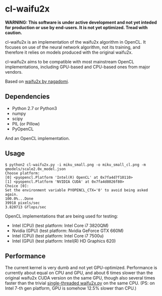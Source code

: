 # cl-waifu2x

**WARNING: This software is under active development and not yet inteded for
production or use by end-users. It is not yet optimized. Tread with caution.**

cl-waifu2x is an implementation of the waifu2x algorithm in OpenCL. It focuses
on use of the neural network algorithm, not its training, and therefore it
relies on models produced with the original waifu2x.

cl-waifu2x aims to be compatible with most mainstream OpenCL implementations,
including GPU-based and CPU-based ones from major vendors.

Based on [waifu2x by nagadomi](https://github.com/nagadomi/waifu2x).

## Dependencies

* Python 2.7 or Python3
* numpy
* scipy
* PIL (or Pillow)
* PyOpenCL

And an OpenCL implementation.

## Usage

    $ python2 cl-waifu2x.py -i miku_small.png -o miku_small_cl.png -m qmodels/scale2.0x_model.json
    Choose platform:
    [0] <pyopencl.Platform 'Intel(R) OpenCL' at 0x7fa4d7f10110>
    [1] <pyopencl.Platform 'NVIDIA CUDA' at 0x7fa4d8026f80>
    Choice [0]:
    Set the environment variable PYOPENCL_CTX='0' to avoid being asked again.
    100.0%...Done
    39918 pixels/sec
    3.820713 Gflops/sec

OpenCL implementations that are being used for testing:
* Intel (CPU) (test platform: Intel Core i7 3820QM)
* Nvidia (GPU) (test platform: Nvidia GeForce GTX 660M)
* Intel (CPU) (test platform: Intel Core i7 7500u)
* Intel (GPU) (test platform: Intel(R) HD Graphics 620)

## Performance

The current kernel is very dumb and not yet GPU-optimized. Performance is
currently about equal on CPU and GPU, and about 6 times slower than the original
waifu2x CUDA version on the same GPU, though also several times faster than
the trivial
[single-threaded waifu2x.py](tools/waifu2x.py)
on the same CPU.
(PS: on Intel 7-th gen platform, GPU is somehow 12.5% slower than CPU.)

